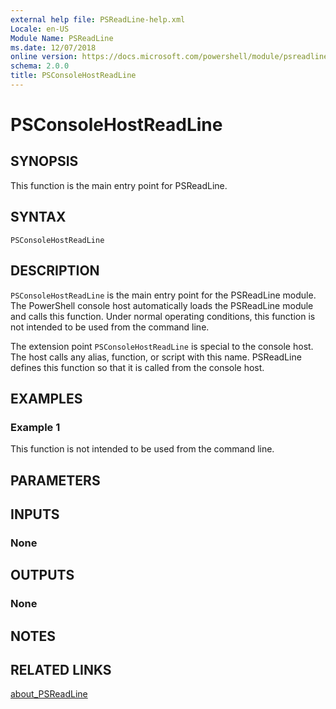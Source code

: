 ```yaml
---
external help file: PSReadLine-help.xml
Locale: en-US
Module Name: PSReadLine
ms.date: 12/07/2018
online version: https://docs.microsoft.com/powershell/module/psreadline/psconsolehostreadline?view=powershell-7.1&WT.mc_id=ps-gethelp
schema: 2.0.0
title: PSConsoleHostReadLine
---
```


# PSConsoleHostReadLine

## SYNOPSIS
This function is the main entry point for PSReadLine.

## SYNTAX

```
PSConsoleHostReadLine
```

## DESCRIPTION

`PSConsoleHostReadLine` is the main entry point for the PSReadLine module. The PowerShell console
host automatically loads the PSReadLine module and calls this function. Under normal operating
conditions, this function is not intended to be used from the command line.

The extension point `PSConsoleHostReadLine` is special to the console host. The host calls any
alias, function, or script with this name. PSReadLine defines this function so that it is called
from the console host.

## EXAMPLES

### Example 1

This function is not intended to be used from the command line.

## PARAMETERS

## INPUTS

### None

## OUTPUTS

### None

## NOTES

## RELATED LINKS

[about_PSReadLine](./About/about_PSReadLine.md)

